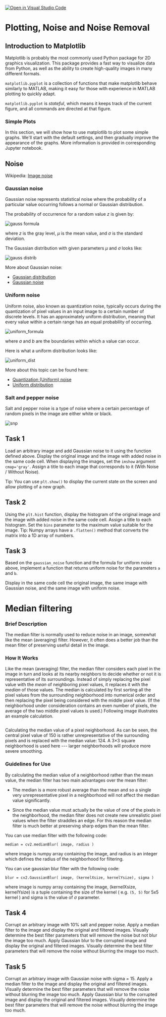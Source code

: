 [![Open in Visual Studio Code](https://classroom.github.com/assets/open-in-vscode-2e0aaae1b6195c2367325f4f02e2d04e9abb55f0b24a779b69b11b9e10269abc.svg)](https://classroom.github.com/online_ide?assignment_repo_id=18496882&assignment_repo_type=AssignmentRepo)
# Plotting, Noise and Noise Removal

## Introduction to Matplotlib

Matplotlib is probably the most commonly used Python package for 2D graphics visualization. This package provides a fast way to visualize data from Python, as well as the ability to create high-quality images in many different formats.

`matplotlib.pyplot` is a collection of functions that make matplotlib behave similarly to MATLAB, making it easy for those with experience in MATLAB plotting to quickly adapt.

`matplotlib.pyplot` is _stateful_, which means it keeps track of the current figure, and all commands are directed at that figure.

### Simple Plots

In this section, we will show how to use matplotlib to plot some simple graphs. We'll start with the default settings, and then gradually improve the appearance of the graphs.
More information is provided in corresponding Jupyter notebook. 

## Noise

Wikipedia: [Image noise]( https://en.wikipedia.org/wiki/Image_noise )

### Gaussian noise

Gaussian noise represents statistical noise where the probability of a particular value occurring follows a normal or Gaussian distribution.

The probability of occurrence for a random value $z$ is given by:

![gauss formula](https://upload.wikimedia.org/math/c/7/0/c70012e2b38059f77ba8b6bb4cea7e2c.png)

where $z$ is the gray level, $\mu$ is the mean value, and $\sigma$ is the standard deviation.

The Gaussian distribution with given parameters $\mu$ and $\sigma$ looks like:

![gauss distrib](https://upload.wikimedia.org/wikipedia/commons/thumb/7/74/Normal_Distribution_PDF.svg/720px-Normal_Distribution_PDF.svg.png)

More about Gaussian noise: 

- [Gaussian distribution](https://en.wikipedia.org/wiki/Gaussian_distribution)
- [Gaussian noise](https://en.wikipedia.org/wiki/Gaussian_noise)

### Uniform noise


Uniform noise, also known as quantization noise, typically occurs during the quantization of pixel values in an input image to a certain number of discrete levels. It has an approximately uniform distribution, meaning that every value within a certain range has an equal probability of occurring.

![uniform_formula](https://upload.wikimedia.org/math/8/f/b/8fbfebfbb3dfa135da807a45374376d5.png)

where $a$ and $b$ are the boundaries within which a value can occur.

Here is what a uniform distribution looks like:

![uniform_dist](https://upload.wikimedia.org/wikipedia/commons/9/96/Uniform_Distribution_PDF_SVG.svg)

More about this topic can be found here:

- [ Quantization (Uniform) noise ](https://en.wikipedia.org/wiki/Image_noise#Quantization_noise_.28uniform_noise.29) 
- [ Uniform distribution ]( https://en.wikipedia.org/wiki/Uniform_distribution_%28continuous%29)

### Salt and pepper noise

Salt and pepper noise is a type of noise where a certain percentage of random pixels in the image are either white or black.

![snp](https://upload.wikimedia.org/wikipedia/commons/thumb/f/f4/Noise_salt_and_pepper.png/220px-Noise_salt_and_pepper.png)

## Task 1

Load an arbitrary image and add Gaussian noise to it using the function defined above. Display the original image and the image with added noise in the same code cell. When displaying the images, set the `imshow` argument `cmap='gray'`. Assign a title to each image that corresponds to it (With Noise / Without Noise).

Tip: You can use `plt.show()` to display the current state on the screen and allow plotting of a new graph.

## Task 2

Using the `plt.hist` function, display the histogram of the original image and the image with added noise in the same code cell. Assign a title to each histogram. Set the `bins` parameter to the maximum value suitable for the image. Tip: Numpy arrays have a `.flatten()` method that converts the matrix into a 1D array of numbers.

## Task 3

Based on the `gaussian_noise` function and the formula for uniform noise above, implement a function that returns uniform noise for the parameters `a` and `b`.

Display in the same code cell the original image, the same image with Gaussian noise, and the same image with uniform noise.

# Median filtering

### Brief Description

The median filter is normally used to reduce noise
in an image, somewhat like the mean  (averaging) filter. However, it often does a
better job than the mean filter of preserving useful detail in the
image.


### How It Works

Like the mean (averaging) filter, the median filter considers each pixel in the
image in turn and looks at its nearby neighbors to decide whether or
not it is representative of its surroundings. Instead of simply
replacing the pixel value with the <EM>mean</EM> of neighboring pixel
values, it replaces it with the <EM>median</EM> of those values. The
median is calculated by first sorting all the pixel values from the
surrounding neighborhood into numerical order and then replacing the
pixel being considered with the middle pixel value.  (If the
neighborhood under consideration contains an even number of pixels,
the average of the two middle pixel values is used.) Following image 
illustrates an example calculation.

<CENTER><IMG ALT="" SRC="http://homepages.inf.ed.ac.uk/rbf/HIPR2/figs/med3x3.gif"></CENTER>

 Calculating the median value of a pixel neighborhood. As
can be seen, the central pixel value of 150 is rather unrepresentative
of the surrounding pixels and is replaced with the median value:
124. A 3&#215;3 square neighborhood is used here --- larger
neighborhoods will produce more severe smoothing.

### Guidelines for Use

<P>By calculating the median value of a neighborhood rather than the
mean value, the median filter has two main advantages over
the mean filter:

- The median is a more robust average than the mean and so a
single very unrepresentative pixel in a neighborhood will not affect
the median value significantly.

- Since the median value must actually be the value of one of the
pixels in the neighborhood, the median filter does not create new
unrealistic pixel values when the filter straddles an edge. For this
reason the median filter is much better at preserving sharp edges than
the mean filter.

You can use median filter with the following code:

```
median = cv2.medianBlur( image, radius )
```

where image is numpy array containing the image, and radius is an integer which
defines the radius of the neighborhood for filtering.

You can use gaussian blur filter with the following code:

```
blur = cv2.GaussianBlur( image, (kernelXsize, kernelYsize), sigma )
```

where image is numpy array containing the image, (kernelXsize, kernelYsize) is
a tuple containing the size of the kernel ( e.g. `(5, 5)` for 5x5 kernel ) and
sigma is the value of $`  \sigma  `$ parameter.

## Task 4

Corrupt an arbitrary image with 10% salt and pepper noise. Apply a median filter to the image and display the original and filtered images. Visually determine the best filter parameters that will remove the noise but not blur the image too much.
Apply Gaussian blur to the corrupted image and display the original and filtered images. Visually determine the best filter parameters that will remove the noise without blurring the image too much.

## Task 5

Corrupt an arbitrary image with Gaussian noise with sigma = 15. Apply a median filter to the image and display the original and filtered images. Visually determine the best filter parameters that will remove the noise without blurring the image too much.
Apply Gaussian blur to the corrupted image and display the original and filtered images. Visually determine the best filter parameters that will remove the noise without blurring the image too much.
